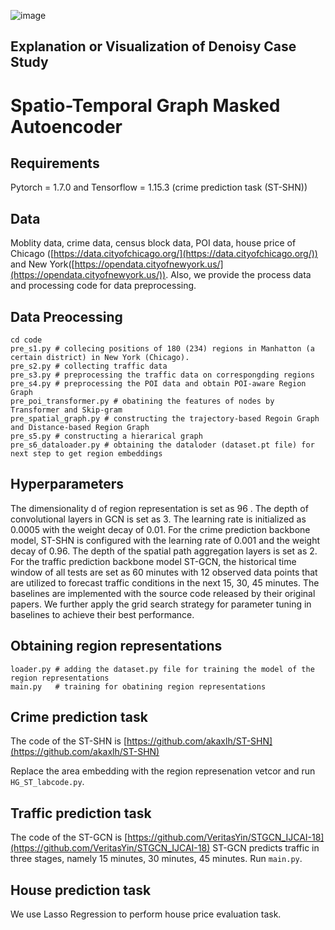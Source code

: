 
![image](./IMG/explaination.jpeg)
## Explanation or Visualization of Denoisy Case Study ##
# Spatio-Temporal Graph Masked Autoencoder
## Requirements ##
Pytorch = 1.7.0 and Tensorflow = 1.15.3 (crime prediction task (ST-SHN))

## Data ##
Moblity data, crime data, census block data, POI data, house price of Chicago ([https://data.cityofchicago.org/](https://data.cityofchicago.org/)) and New York([https://opendata.cityofnewyork.us/](https://opendata.cityofnewyork.us/)).
Also, we provide the process data and processing code for data preprocessing.

## Data Preocessing ##
    cd code
    pre_s1.py # collecing positions of 180 (234) regions in Manhatton (a certain district) in New York (Chicago).
    pre_s2.py # collecting traffic data
    pre_s3.py # preprocessing the traffic data on correspongding regions
    pre_s4.py # preprocessing the POI data and obtain POI-aware Region Graph
    pre_poi_transformer.py # obatining the features of nodes by Transformer and Skip-gram
    pre_spatial_graph.py # constructing the trajectory-based Regoin Graph and Distance-based Region Graph
    pre_s5.py # constructing a hierarical graph
    pre_s6_dataloader.py # obtaining the dataloder (dataset.pt file) for next step to get region embeddings

## Hyperparameters ##
The dimensionality d of region representation is set as 96 . The depth of convolutional layers in GCN is set as 3. The learning rate is initialized as 0.0005 with the weight decay of 0.01. For the crime prediction backbone model, ST-SHN is configured with the learning rate of 0.001 and the weight decay of 0.96. The depth of the spatial path aggregation layers is set as 2. For the traffic prediction backbone model ST-GCN, the historical time window of all tests are set as 60 minutes with 12 observed data points that are utilized to forecast traffic conditions in the next 15, 30, 45 minutes. The baselines are implemented with the source code released by their original papers. We further apply the grid search strategy for parameter tuning in baselines to achieve their best performance. 

## Obtaining region representations ##

    loader.py # adding the dataset.py file for training the model of the region representations
    main.py   # training for obatining region representations

## Crime prediction task ##
The code of the ST-SHN is [https://github.com/akaxlh/ST-SHN](https://github.com/akaxlh/ST-SHN)

Replace the area embedding with the region represenation vetcor and run `HG_ST_labcode.py`.


## Traffic prediction task ##
The code of the ST-GCN is [https://github.com/VeritasYin/STGCN_IJCAI-18](https://github.com/VeritasYin/STGCN_IJCAI-18)
ST-GCN predicts traffic in three stages, namely 15 minutes, 30 minutes, 45 minutes.
Run `main.py`.


## House prediction task ##
We use Lasso Regression to perform house price evaluation task.

